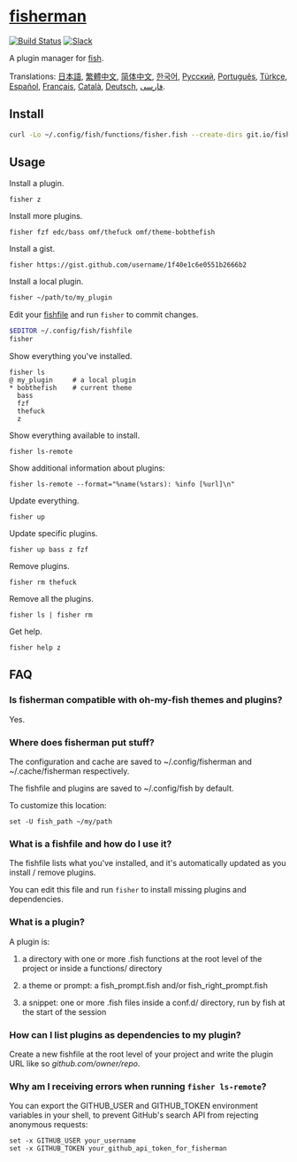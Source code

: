 [日本語]: https://github.com/fisherman/fisherman/wiki/%E6%97%A5%E6%9C%AC%E8%AA%9E
[繁體中文]: https://github.com/fisherman/fisherman/wiki/%E7%B9%81%E9%AB%94%E4%B8%AD%E6%96%87
[简体中文]: https://github.com/fisherman/fisherman/wiki/%E7%AE%80%E4%BD%93%E4%B8%AD%E6%96%87
[한국어]: https://github.com/fisherman/fisherman/wiki/%ED%95%9C%EA%B5%AD%EC%96%B4
[Русский]: https://github.com/fisherman/fisherman/wiki/%D0%A0%D1%83%D1%81%D1%81%D0%BA%D0%B8%D0%B9
[Català]: https://github.com/fisherman/fisherman/wiki/Catal%C3%A0
[Português]: https://github.com/fisherman/fisherman/wiki/Portugu%C3%AAs
[Español]: https://github.com/fisherman/fisherman/wiki/Espa%C3%B1ol
[Deutsch]: https://github.com/fisherman/fisherman/wiki/Deutsch
[فارسی]: https://github.com/fisherman/fisherman/wiki/%D9%81%D8%A7%D8%B1%D8%B3%DB%8C
[Français]: https://github.com/fisherman/fisherman/wiki/Fran%C3%A7ais
[Türkçe]: https://github.com/fisherman/fisherman/wiki/T%C3%BCrk%C3%A7e

# [fisherman]

[![Build Status][travis-badge]][travis-link]
[![Slack][slack-badge]][slack-link]

A plugin manager for [fish].

Translations: [日本語], [繁體中文], [简体中文], [한국어], [Русский], [Português], [Türkçe], [Español], [Français], [Català], [Deutsch], [فارسی].

## Install

```sh
curl -Lo ~/.config/fish/functions/fisher.fish --create-dirs git.io/fisher
```

## Usage

Install a plugin.

```
fisher z
```

Install more plugins.

```
fisher fzf edc/bass omf/thefuck omf/theme-bobthefish
```

Install a gist.

```
fisher https://gist.github.com/username/1f40e1c6e0551b2666b2
```

Install a local plugin.

```sh
fisher ~/path/to/my_plugin
```

Edit your [fishfile](#what-is-a-fishfile-and-how-do-i-use-it) and run `fisher` to commit changes.

```sh
$EDITOR ~/.config/fish/fishfile
fisher
```

Show everything you've installed.

```ApacheConf
fisher ls
@ my_plugin     # a local plugin
* bobthefish    # current theme
  bass
  fzf
  thefuck
  z
```

Show everything available to install.

```
fisher ls-remote
```

Show additional information about plugins:

```
fisher ls-remote --format="%name(%stars): %info [%url]\n"
```

Update everything.

```
fisher up
```

Update specific plugins.

```
fisher up bass z fzf
```

Remove plugins.

```
fisher rm thefuck
```

Remove all the plugins.

```
fisher ls | fisher rm
```

Get help.

```
fisher help z
```

## FAQ

### Is fisherman compatible with oh-my-fish themes and plugins?

Yes.

### Where does fisherman put stuff?

The configuration and cache are saved to ~/.config/fisherman and ~/.cache/fisherman respectively.

The fishfile and plugins are saved to ~/.config/fish by default.

To customize this location:

```fish
set -U fish_path ~/my/path
```

### What is a fishfile and how do I use it?

The fishfile lists what you've installed, and it's automatically updated as you install / remove plugins.

You can edit this file and run `fisher` to install missing plugins and dependencies.

### What is a plugin?

A plugin is:

1. a directory with one or more .fish functions at the root level of the project or inside a functions/ directory

2. a theme or prompt: a fish_prompt.fish and/or fish_right_prompt.fish

3. a snippet: one or more .fish files inside a conf.d/ directory, run by fish at the start of the session

### How can I list plugins as dependencies to my plugin?

Create a new fishfile at the root level of your project and write the plugin URL like so *github.com/owner/repo*.

### Why am I receiving errors when running `fisher ls-remote`?

You can export the GITHUB_USER and GITHUB_TOKEN environment variables in your shell, to prevent GitHub's search API from rejecting anonymous requests:

```fish
set -x GITHUB_USER your_username
set -x GITHUB_TOKEN your_github_api_token_for_fisherman
```

[slack-link]: https://fisherman-wharf.herokuapp.com
[slack-badge]: https://fisherman-wharf.herokuapp.com/badge.svg
[travis-link]: https://travis-ci.org/fisherman/fisherman
[travis-badge]: https://img.shields.io/travis/fisherman/fisherman.svg

[fish]: https://fish.sh
[fisherman]: http://fisherman.github.io

